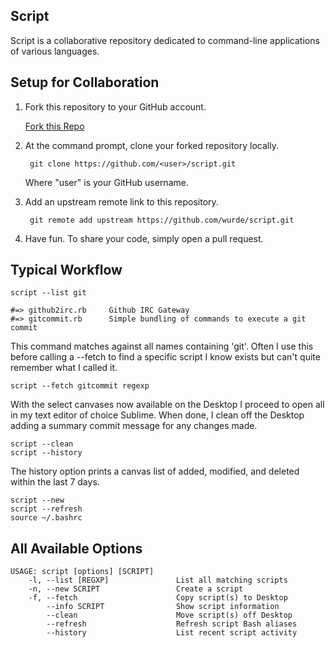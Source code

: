Script
--------------
Script is a collaborative repository dedicated to command-line applications of various languages.

Setup for Collaboration
--------------

1. Fork this repository to your GitHub account.

    [Fork this Repo](https://github.com/wurde/script/fork)

2. At the command prompt, clone your forked repository locally.

        git clone https://github.com/<user>/script.git

    Where "user" is your GitHub username.

3. Add an upstream remote link to this repository.

        git remote add upstream https://github.com/wurde/script.git

4. Have fun. To share your code, simply open a pull request.

Typical Workflow
--------------

```
script --list git

#=> github2irc.rb     Github IRC Gateway
#=> gitcommit.rb      Simple bundling of commands to execute a git commit
```

This command matches against all names containing 'git'. Often I use this before
calling a --fetch to find a specific script I know exists but can't quite remember
what I called it.

```
script --fetch gitcommit regexp
```

With the select canvases now available on the Desktop I proceed to open all
in my text editor of choice Sublime. When done, I clean off the Desktop adding a
summary commit message for any changes made.

```
script --clean
script --history
```

The history option prints a canvas list of added, modified, and deleted
within the last 7 days.

```
script --new
script --refresh
source ~/.bashrc
```

All Available Options
--------------

```
USAGE: script [options] [SCRIPT]
    -l, --list [REGXP]               List all matching scripts
    -n, --new SCRIPT                 Create a script
    -f, --fetch                      Copy script(s) to Desktop
        --info SCRIPT                Show script information
        --clean                      Move script(s) off Desktop
        --refresh                    Refresh script Bash aliases
        --history                    List recent script activity
```
